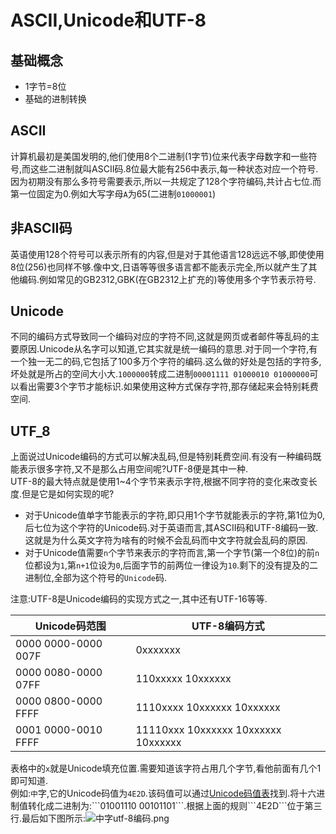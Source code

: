 # ASCII,Unicode和UTF-8

## 基础概念

- 1字节=8位
- 基础的进制转换

## ASCII

计算机最初是美国发明的,他们使用8个二进制(1字节)位来代表字母数字和一些符号,而这些二进制就叫ASCII码.8位最大能有256中表示,每一种状态对应一个符号.因为初期没有那么多符号需要表示,所以一共规定了128个字符编码,共计占七位.而第一位固定为0.例如大写字母```A```为65(二进制```01000001```)

## 非ASCII码

英语使用128个符号可以表示所有的内容,但是对于其他语言128远远不够,即使使用8位(256)也同样不够.像中文,日语等等很多语言都不能表示完全,所以就产生了其他编码.例如常见的GB2312,GBK(在GB2312上扩充的)等使用多个字节表示符号.

## Unicode

不同的编码方式导致同一个编码对应的字符不同,这就是网页或者邮件等乱码的主要原因.Unicode从名字可以知道,它其实就是统一编码的意思.对于同一个字符,有一个独一无二的码,它包括了100多万个字符的编码.这么做的好处是包括的字符多,坏处就是所占的空间大小大.```1000000```转成二进制```00001111 01000010 01000000```可以看出需要3个字节才能标识.如果使用这种方式保存字符,那存储起来会特别耗费空间.

## UTF_8

上面说过Unicode编码的方式可以解决乱码,但是特别耗费空间.有没有一种编码既能表示很多字符,又不是那么占用空间呢?UTF-8便是其中一种.  
UTF-8的最大特点就是使用1~4个字节来表示字符,根据不同字符的变化来改变长度.但是它是如何实现的呢?

- 对于Unicode值单字节能表示的字符,即只用1个字节就能表示的字符,第1位为0,后七位为这个字符的Unicode码.对于英语而言,其ASCII码和UTF-8编码一致.这就是为什么英文字符为啥有的时候不会乱码而中文字符就会乱码的原因.
- 对于Unicode值需要```n```个字节来表示的字符而言,第一个字节(第一个8位)的前```n```位都设为```1```,第```n+1```位设为```0```,后面字节的前两位一律设为```10```.剩下的没有提及的二进制位,全部为这个符号的```Unicode```码.  

注意:UTF-8是Unicode编码的实现方式之一,其中还有UTF-16等等.

|Unicode码范围|UTF-8编码方式|
|--|--|
|0000 0000-0000 007F|0xxxxxxx|
|0000 0080-0000 07FF|110xxxxx 10xxxxxx|
|0000 0800-0000 FFFF|1110xxxx 10xxxxxx 10xxxxxx|
|0001 0000-0010 FFFF|11110xxx 10xxxxxx 10xxxxxx 10xxxxxx|

表格中的```x```就是Unicode填充位置.需要知道该字符占用几个字节,看他前面有几个1即可知道.  
例如:```中```字,它的Unicode码值为```4E2D```.该码值可以通过[Unicode码值表]('http://www.chi2ko.com/tool/CJK.htm')找到.将十六进制值转化成二进制为:```01001110 00101101```.根据上面的规则```4E2D```位于第三行.最后如下图所示:![中字utf-8编码.png](https://i.loli.net/2020/01/17/tvhHcNZqDuOJ2gI.png)